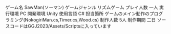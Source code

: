 ゲーム名 SawMan(ソーマン)
ゲームジャンル リズムゲーム
プレイ人数 一人
実行環境 PC
開発環境 Unity
使用言語 C#
担当箇所 ゲームのメイン動作のプログラミング(NokogiriMan.cs,Timer.cs,Wood.cs)
制作人数 5人
制作期間 二日
ソースコードはGGJ2023/Assets/Scriptsに入っています
